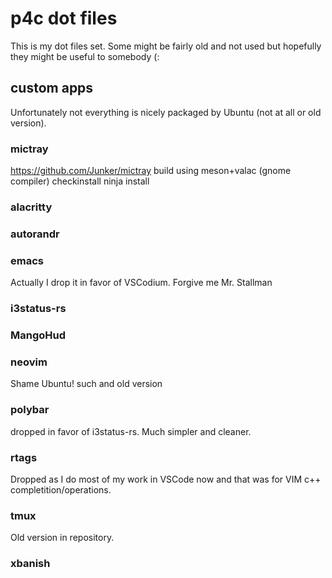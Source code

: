 # p4c dot files

This is my dot files set. Some might be fairly old and not used but hopefully they might be useful to somebody (:

## custom apps

Unfortunately not everything is nicely packaged by Ubuntu (not at all or old version).

### mictray
https://github.com/Junker/mictray
build using meson+valac (gnome compiler)
checkinstall ninja install

### alacritty

### autorandr

### emacs

Actually I drop it in favor of VSCodium. Forgive me Mr. Stallman

### i3status-rs

### MangoHud

### neovim

Shame Ubuntu! such and old version

### polybar

dropped in favor of i3status-rs. Much simpler and cleaner.

### rtags

Dropped as I do most of my work in VSCode now and that was for VIM c++ completition/operations.

### tmux

Old version in repository.

### xbanish
